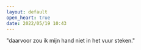 ```yaml
---
layout: default
open_heart: true
date: 2022/05/19 10:43
---
```


"daarvoor zou ik mijn hand niet in het vuur steken."

